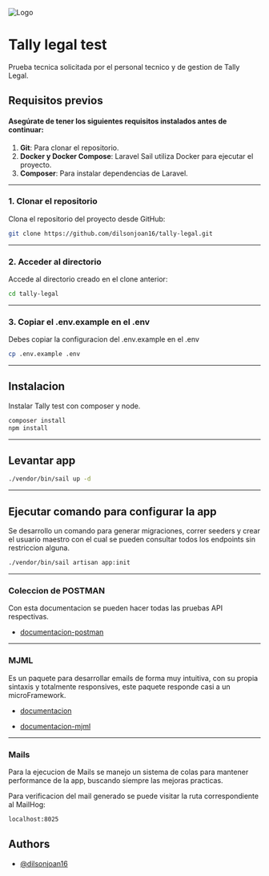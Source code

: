
![Logo](https://lh3.googleusercontent.com/L1srUk-qXbmX7_1uGUYx7SuwKMuiF0KgMRcPtEBUkBMyZ46SdzuDdDkDCpY8T33PDMuU=s130)

# Tally legal test

Prueba tecnica solicitada por el personal tecnico y de gestion de Tally Legal.




## **Requisitos previos**

#### Asegúrate de tener los siguientes requisitos instalados antes de continuar:

1. **Git**: Para clonar el repositorio.
2. **Docker y Docker Compose**: Laravel Sail utiliza Docker para ejecutar el proyecto.
3. **Composer**: Para instalar dependencias de Laravel.

---

### **1. Clonar el repositorio**

Clona el repositorio del proyecto desde GitHub:

```bash
git clone https://github.com/dilsonjoan16/tally-legal.git
```

---

### **2. Acceder al directorio**

Accede al directorio creado en el clone anterior:

```bash
cd tally-legal
```

---

### **3. Copiar el .env.example en el .env**

Debes copiar la configuracion del .env.example en el .env

```bash
cp .env.example .env
```

---
## Instalacion

Instalar Tally test con composer y node.

```bash
composer install
npm install
```
---

## Levantar app

```bash
./vendor/bin/sail up -d
```

---
## Ejecutar comando para configurar la app

Se desarrollo un comando para generar migraciones, correr seeders y crear el usuario maestro con el cual se pueden consultar todos los endpoints sin restriccion alguna.

```bash
./vendor/bin/sail artisan app:init
```

---

### Coleccion de POSTMAN

Con esta documentacion se pueden hacer todas las pruebas API respectivas.

- [documentacion-postman](https://app.getpostman.com/join-team?invite_code=dfa97561f745e3818a94a2b25ac1d4e8&target_code=3a01fc378be52a8273c25533ac565b43)

---

### MJML

Es un paquete para desarrollar emails de forma muy intuitiva, con su propia sintaxis y totalmente responsives, este paquete responde casi a un microFramework.

- [documentacion](https://github.com/innocenzi/vite-plugin-mjml)

- [documentacion-mjml](https://documentation.mjml.io/)

---

### Mails

Para la ejecucion de Mails se manejo un sistema de colas para mantener performance de la app, buscando siempre las mejoras practicas.

Para verificacion del mail generado se puede visitar la ruta correspondiente al MailHog:

```bash
localhost:8025
```

## Authors

- [@dilsonjoan16](https://www.github.com/dilsonjoan16)

